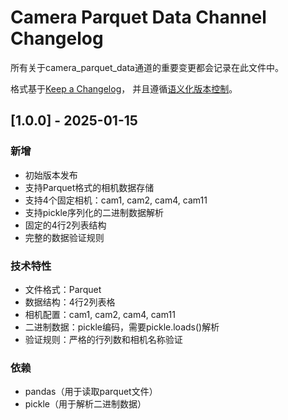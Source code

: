 # Camera Parquet Data Channel Changelog

所有关于camera_parquet_data通道的重要变更都会记录在此文件中。

格式基于[Keep a Changelog](https://keepachangelog.com/zh-CN/1.0.0/)，
并且遵循[语义化版本控制](https://semver.org/lang/zh-CN/)。

## [1.0.0] - 2025-01-15

### 新增
- 初始版本发布
- 支持Parquet格式的相机数据存储
- 支持4个固定相机：cam1, cam2, cam4, cam11
- 支持pickle序列化的二进制数据解析
- 固定的4行2列表结构
- 完整的数据验证规则

### 技术特性
- 文件格式：Parquet
- 数据结构：4行2列表格
- 相机配置：cam1, cam2, cam4, cam11
- 二进制数据：pickle编码，需要pickle.loads()解析
- 验证规则：严格的行列数和相机名称验证

### 依赖
- pandas（用于读取parquet文件）
- pickle（用于解析二进制数据） 